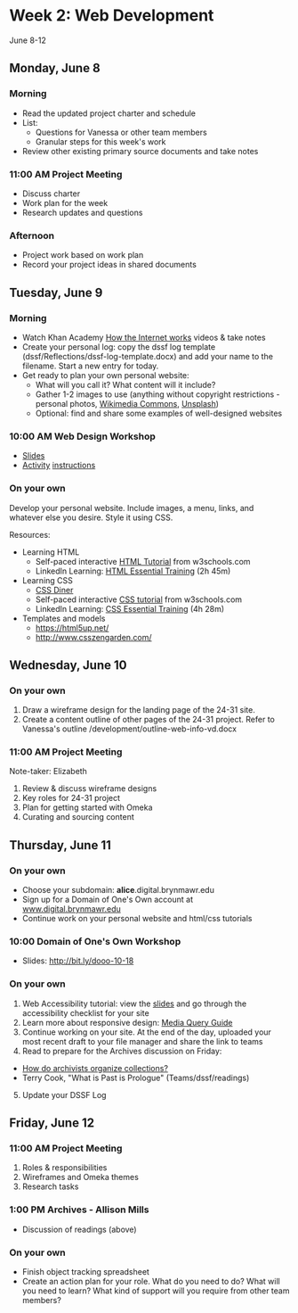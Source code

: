 # Week 2: Web Development

June 8-12

## Monday, June 8

### Morning

- Read the updated project charter and schedule
- List:
  - Questions for Vanessa or other team members
  - Granular steps for this week's work
- Review other existing primary source documents and take notes

### 11:00 AM Project Meeting

- Discuss charter
- Work plan for the week
- Research updates and questions

### Afternoon

- Project work based on work plan
- Record your project ideas in shared documents

## Tuesday, June 9

### Morning

- Watch Khan Academy [How the Internet works](https://www.khanacademy.org/computing/computer-science/computers-and-internet-code-org/internet-works-intro/v/what-is-the-internet) videos & take notes
- Create your personal log: copy the dssf log template (dssf/Reflections/dssf-log-template.docx) and add your name to the filename. Start a new entry for today.
- Get ready to plan your own personal website:
  - What will you call it? What content will it include?
  - Gather 1-2 images to use (anything without copyright restrictions - personal photos, [Wikimedia Commons](https://commons.wikimedia.org/wiki/Main_Page), [Unsplash](https://unsplash.com/))
  - Optional: find and share some examples of well-designed websites


### 10:00 AM Web Design Workshop

- [Slides](https://brynmawr-my.sharepoint.com/:p:/g/personal/amcgrath1_brynmawr_edu/EQdSwYCuki1Hn9ePc3EmiFQB0e1YiNg2r1eJ4-BuE3PxTw?e=niTwG4)
- [Activity](../lessons/webdev.md) [instructions](../lessons/webdev)

### On your own

Develop your personal website. Include images, a menu, links, and whatever else you desire. Style it using CSS.

Resources:

- Learning HTML
  - Self-paced interactive [HTML Tutorial](https://www.w3schools.com/html/) from w3schools.com
  - LinkedIn Learning: [HTML Essential Training](https://www.linkedin.com/learning/html-essential-training-4/) (2h 45m)
- Learning CSS
    - [CSS Diner](https://flukeout.github.io/)
    - Self-paced interactive [CSS tutorial](https://www.w3schools.com/css/) from w3schools.com
  - LinkedIn Learning: [CSS Essential Training](https://www.linkedin.com/learning/css-essential-training-3/) (4h 28m)
- Templates and models
  - https://html5up.net/
  - http://www.csszengarden.com/

## Wednesday, June 10

### On your own
1. Draw a wireframe design for the landing page of the 24-31 site.
2. Create a content outline of other pages of the 24-31 project. Refer to Vanessa's outline /development/outline-web-info-vd.docx

### 11:00 AM Project Meeting

Note-taker: Elizabeth

1. Review & discuss wireframe designs
2. Key roles for 24-31 project
3. Plan for getting started with Omeka
4. Curating and sourcing content

## Thursday, June 11

### On your own
- Choose your subdomain: **alice**.digital.brynmawr.edu
- Sign up for a Domain of One's Own account at www.digital.brynmawr.edu
- Continue work on your personal website and html/css tutorials

### 10:00 Domain of One's Own Workshop

- Slides: http://bit.ly/dooo-10-18

### On your own
1. Web Accessibility tutorial: view the [slides](http://bit.ly/a11y-10-17) and go through the accessibility checklist for your site
2. Learn more about responsive design: [Media Query Guide](https://polypane.app/blog/the-complete-guide-to-css-media-queries/)
3. Continue working on your site. At the end of the day, uploaded your most recent draft to your file manager and share the link to teams
4. Read to prepare for the Archives discussion on Friday:
  - [How do archivists organize collections?](https://peelarchivesblog.com/2015/08/26/how-do-archivists-organize-collections/)
  - Terry Cook, "What is Past is Prologue" (Teams/dssf/readings)
5. Update your DSSF Log


## Friday, June 12

### 11:00 AM Project Meeting
1. Roles & responsibilities
2. Wireframes and Omeka themes
3. Research tasks

### 1:00 PM Archives - Allison Mills

- Discussion of readings (above)

### On your own
- Finish object tracking spreadsheet
- Create an action plan for your role. What do you need to do? What will you need to learn? What kind of support will you require from other team members?
